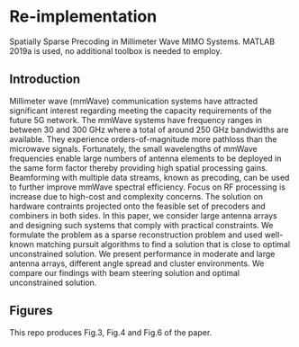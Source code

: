 # Re-implementation
Spatially Sparse Precoding in Millimeter Wave MIMO Systems. MATLAB 2019a is used, no additional toolbox is needed to employ.

## Introduction

Millimeter wave (mmWave) communication systems have attracted significant interest regarding meeting the capacity requirements of the future 5G network. The mmWave systems have frequency ranges in between 30 and 300 GHz where a total of around 250 GHz bandwidths are available. They experience orders-of-magnitude more pathloss than the microwave signals. Fortunately, the small wavelengths of mmWave frequencies enable large numbers of antenna elements to be deployed in the same form factor thereby providing high spatial processing gains. Beamforming with multiple data streams, known as precoding, can be used to further improve mmWave spectral efficiency. Focus on RF processing is increase due to high-cost and complexity concerns. The solution on hardware contraints projected onto the feasible set of precoders and combiners in both sides. In this paper, we consider large antenna arrays and designing such systems that comply with practical constraints. We formulate the problem as a sparse reconstruction problem and used well-known matching pursuit algorithms to find a solution that is close to optimal unconstrained solution. We present performance in moderate and large antenna arrays, different angle spread and cluster environments. We compare our findings with beam steering solution and optimal unconstrained solution.

## Figures
This repo produces Fig.3, Fig.4 and Fig.6 of the paper. 



